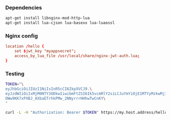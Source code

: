 ### Dependencies

```bash
apt-get install libnginx-mod-http-lua
apt-get install lua-cjson lua-basexx lua-luaossl
```

### Nginx config

```conf
location /hello {
    set $jwt_key "myappsecret";
    access_by_lua_file /usr/local/share/nginx-jwt-auth.lua;
}
```

### Testing

```bash
TOKEN="\
eyJhbGciOiJIUzI1NiIsInR5cCI6IkpXVCJ9.\
eyJzdWIiOiIxMjM0NTY3ODkwIiwibmFtZSI6Ik5vcmRlY2siLCJuYmYiOjE1MTYyMzkwMjIsImV4cCI6MjAxNjIzOTAyMn0.\
OWw9KK7xPXBJ_AXbaETrhkPMw_2NNyrrrHHhwTwCnKY\
"

curl -L -H "Authorization: Bearer $TOKEN" https://my.host.address/hello
```
